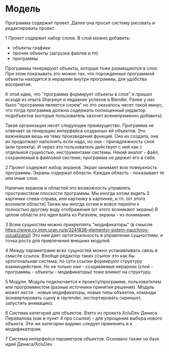 # Модель

Программа содержит проект. Далее она просит систему рисовать и редактировать проект.

1
Проект содержит набор слоев. В слой можно добавить:
- объекты графики
- прочие объекты (загрузка файлов и тп)
- программы

Программы генерируют объекты, которые тоже размещаются в слое. При этом показывать это можно так, что порожденные программой объекты находятся в иерархии внутри программы, для удобства восприятия.

К этой идее, что "программа формирует объекты в слое" я пришел исходя из опыта Sharpeye и недавних успехов в Blender.
Ранее у нас было "программа является слоем" но это оказалось несет такой минус, что тогда программа должна содержать
полноценный редактор подобъектов (которые пользователь захочет всенепременно добавить).

Такая организация несет следующее преимущество. Программа не отвечает за генерацию интерфейса созданных ей объектов.
Это важнейшая вещь на тему произведения функций. Она их создала, она их продолжает наполнять если надо, но они - принадлежность слоя (или проекта). И через это пользователь действует с ней как с отдельной сущностью, инструментами системы. Некий аналог - файл, сохраняемый в файловой системе; программа не держит его в себе.

2
Проект содержит набор экранов. Экран занимает всю поверхность программы.
Экраны содержат области. Каждая область - показывает те или иные слои.

Наличие экранов и областей это возможность управлять пространством плоскости программы.
Мы иногда хотим видеть 2 картинки слева-справа, или картинку в картинке, и тп. (от этого возникли области)
Также мы иногда хотим и вовсе перейти к полностью другому виду отображения (от этого возникают экраны)
В целом области это идея взята из Paraview, экраны - из понимания.

3
Всем сущностям можно прикреплять "модификаторы" (в смысле https://www.cv.imm.uran.ru/e/3241838-elementyi-sistem-nauchnoy-vizualizatsii) Это нам дает ортогональность в управлении сущностями, и точка роста для привлечения внешних модулей. 

4
Между параметрами всех сущностей можно устанавливать связь в смысле ссылок.
Вообще редактор таких ссылок это как бы ортогональная система; по сути ссылки формируют структуру взаимодействия.
Но не только они - создаваемые иерархии (слой - программы - объекты - модификаторы) тоже влияют на структуру.

5
Модули. Модуль подключается к проекту/программе, пользователем или программистом (разные источники принятия решения). Модуль может нести - новые модификаторы, новые типы объектов, команды (конвертировать сцену в rayrender, экспортировать скриншот, запустить анимацию).

6
Система категорий для объектов. Взято из проекта XcluDev Дениса Перевалова (как и пункт 4 про ссылки) - для упрощения выбора нового объекта. Эти же категории видимо следует применять и к модификаторам.

7
Система интерфейса параметров объектов. Основано также на базе идей Дениса/XcluDev.